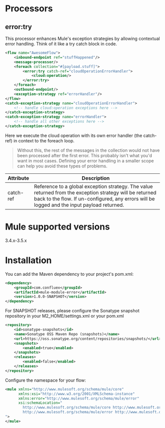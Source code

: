 # Processors

## error:try

This processor enhances Mule's exception strategies by allowing contextual error handling. Think of it like a try
catch block in code.

```xml
<flow name="AwesomeFlow">
    <inbound-endpoint ref="stuffHappened"/>
    <message-processor/>     
    <foreach collection="#[payload.stuff]">
        <error:try catch-ref="cloudOperationErrorHandler">
            <cloud:operation/>
        </error:try>
    </foreach>
    <outbound-endpoint/>
    <exception-strategy ref="errorHandler"/>
</flow>
<catch-exception-strategy name="cloudOperationErrorHandler">
    <!-- handle cloud:operation exceptions here -->  
</catch-exception-strategy>
<catch-exception-strategy name="errorHandler">
    <!-- handle all other exceptions here -->  
</catch-exception-strategy>
```

Here we execute the cloud operation with its own error handler (the catch-ref) in context to the 
foreach loop. 

> Without this, the rest of the messages in the collection would not have been processed after the first error. This
> probably isn't what you'd want in most cases. Defining your error handling in a smaller scope can help you avoid
> these types of problems.



| Attribute     | Description   |
| ------------- |---------------| 
| catch-ref     | Reference to a global exception strategy. The value returned from the exception strategy will be returned back to the flow. If un-configured, any errors will be logged and the input payload returned.|


# Mule supported versions

3.4.x-3.5.x

# Installation 

You can add the Maven dependency to your project's pom.xml:

```xml
<dependency>
    <groupId>com.confluex</groupId>
    <artifactId>mule-module-error</artifactId>
    <version>1.0.0-SNAPSHOT</version>
</dependency>
```

For SNAPSHOT releases, please configure the Sonatype snapshot repository in your M2_HOME/settings.xml or your pom.xml

```xml
<repository>
    <id>sonatype-snapshots</id>
    <name>Sonatype OSS Maven Repo (snapshots)</name>
    <url>https://oss.sonatype.org/content/repositories/snapshots/</url>
    <snapshots>
        <enabled>true</enabled>
    </snapshots>
    <releases>
        <enabled>false</enabled>
    </releases>
</repository>
```


Configure the namespace for your flow:

```xml
<mule xmlns="http://www.mulesoft.org/schema/mule/core"
      xmlns:xsi="http://www.w3.org/2001/XMLSchema-instance"
      xmlns:error="http://www.mulesoft.org/schema/mule/error"
      xsi:schemaLocation="
        http://www.mulesoft.org/schema/mule/core http://www.mulesoft.org/schema/mule/core/current/mule.xsd
        http://www.mulesoft.org/schema/mule/error http://www.mulesoft.org/schema/mule/error/current/mule-error.xsd
">
</mule>
```

